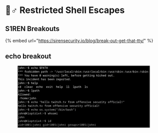 # 👮♂ Restricted Shell Escapes

## S1REN Breakouts

{% embed url="https://sirensecurity.io/blog/break-out-get-that-tty/" %}

## echo breakout

<figure><img src=".gitbook/assets/image.png" alt=""><figcaption></figcaption></figure>
